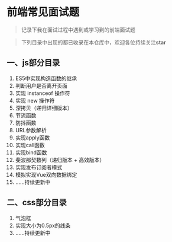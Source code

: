 # 前端常见面试题
> 记录下我在面试过程中遇到或学习到的前端面试题

> 下列目录中出现的都已收录在本仓库中，欢迎各位持续关注**star**

## 一、js部分目录
1.   ES5中实现构造函数的继承
2.   判断用户是否离开页面
3.   实现 instanceof 操作符
4.   实现 new 操作符
5.   深拷贝（递归详细版本）
6.   节流函数
7.   防抖函数
8.   URL参数解析
9.   实现apply函数
10.  实现call函数
11.  实现bind函数
12.  斐波那契数列（递归版本 + 高效版本）
13.  实现发布订阅者模式
14.  模拟实现Vue双向数据绑定
15.  ……持续更新中

## 二、css部分目录
1. 气泡框
2. 实现大小为0.5px的线条
3. ……持续更新中
